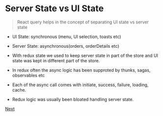 # Server State vs UI State

> React query helps in the concept of separating UI state vs server state

- UI State: synchronous (menu, UI selection, toasts etc)

- Server State: asynchronous(orders, orderDetails etc)

- With redux state we used to keep server state in part of the store and UI state was kept in different part of the store.

- In redux often the async logic has been supproted by thunks, sagas, observables etc

- Each of the async call comes with initiate, success, failure, loading, cache.

- Redux logic was usually been bloated handling server state.

[Next](./01.md)
